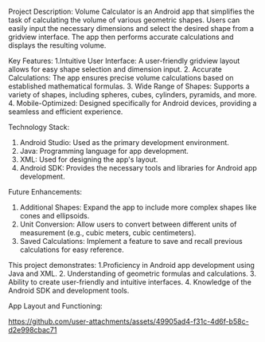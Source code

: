Project Description:
Volume Calculator is an Android app that simplifies the task of calculating the volume of various geometric shapes.
Users can easily input the necessary dimensions and select the desired shape from a gridview interface. The app then performs accurate calculations and displays the resulting volume.


Key Features:
 1.Intuitive User Interface: A user-friendly gridview layout allows for easy shape selection and dimension input.
2. Accurate Calculations: The app ensures precise volume calculations based on established mathematical formulas.
3. Wide Range of Shapes: Supports a variety of shapes, including spheres, cubes, cylinders, pyramids, and more.
4. Mobile-Optimized: Designed specifically for Android devices, providing a seamless and efficient experience.


Technology Stack:
1. Android Studio: Used as the primary development environment.
2. Java: Programming language for app development.
3. XML: Used for designing the app's layout.
4. Android SDK: Provides the necessary tools and libraries for Android app development.


Future Enhancements:
1. Additional Shapes: Expand the app to include more complex shapes like cones and ellipsoids.
2. Unit Conversion: Allow users to convert between different units of measurement (e.g., cubic meters, cubic centimeters).
3. Saved Calculations: Implement a feature to save and recall previous calculations for easy reference.


This project demonstrates:
1.Proficiency in Android app development using Java and XML.
2. Understanding of geometric formulas and calculations.
3. Ability to create user-friendly and intuitive interfaces.
4. Knowledge of the Android SDK and development tools.


App Layout and Functioning:

https://github.com/user-attachments/assets/49905ad4-f31c-4d6f-b58c-d2e998cbac71

